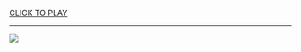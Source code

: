 
<a href="https://premium76.site?title=super_smash_flash_2_unblocked_games&ref=13M">CLICK TO PLAY</a></h3>
<hr>

<a href="https://premium76.site?title=super_smash_flash_2_unblocked_games&ref=13M"><img src="https://clearcache.store/games.png"></a>


